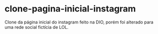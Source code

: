 # clone-pagina-inicial-instagram
Clone da página inicial do instagram feito na DIO, porém foi alterado para uma rede social fictícia de LOL.
